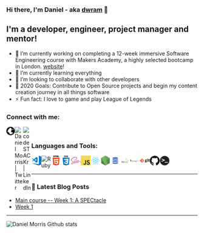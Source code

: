 ### Hi there, I'm Daniel - aka [dwram][website] 👋

## I'm a developer, engineer, project manager and mentor!
- 🔭 I’m currently working on completing a 12-week immersive Software Engineering course with Makers Academy, a highly selected bootcamp in London. [website]!
- 🌱 I’m currently learning everything
- 👯 I’m looking to collaborate with other developers 
- 🥅 2020 Goals: Contribute to Open Source projects and begin my content creation journey in all things software
- ⚡ Fun fact: I love to game and play League of Legends

### Connect with me:

[<img align="left" alt="codeSTACKr.com" width="22px" src="https://raw.githubusercontent.com/iconic/open-iconic/master/svg/globe.svg" />][website]
[<img align="left" alt="Daniel Morris | Twitter" width="22px" src="https://cdn.jsdelivr.net/npm/simple-icons@v3/icons/twitter.svg" />][blog]
[<img align="left" alt="codeSTACKr | LinkedIn" width="22px" src="https://cdn.jsdelivr.net/npm/simple-icons@v3/icons/linkedin.svg" />][linkedin]

<br />

### Languages and Tools:

<img align="left" alt="Visual Studio Code" width="26px" src="https://raw.githubusercontent.com/github/explore/80688e429a7d4ef2fca1e82350fe8e3517d3494d/topics/visual-studio-code/visual-studio-code.png" />
<img align="left" alt="Ruby" width="26px" src="https://i.gyazo.com/b713eb49d7c779c826f977210fad5261.png" />
<img align="left" alt="HTML5" width="26px" src="https://raw.githubusercontent.com/github/explore/80688e429a7d4ef2fca1e82350fe8e3517d3494d/topics/html/html.png" />
<img align="left" alt="CSS3" width="26px" src="https://raw.githubusercontent.com/github/explore/80688e429a7d4ef2fca1e82350fe8e3517d3494d/topics/css/css.png" />
<img align="left" alt="Sass" width="26px" src="https://raw.githubusercontent.com/github/explore/80688e429a7d4ef2fca1e82350fe8e3517d3494d/topics/sass/sass.png" />
<img align="left" alt="JavaScript" width="26px" src="https://raw.githubusercontent.com/github/explore/80688e429a7d4ef2fca1e82350fe8e3517d3494d/topics/javascript/javascript.png" />
<img align="left" alt="React" width="26px" src="https://raw.githubusercontent.com/github/explore/80688e429a7d4ef2fca1e82350fe8e3517d3494d/topics/react/react.png" />
<img align="left" alt="Node.js" width="26px" src="https://raw.githubusercontent.com/github/explore/80688e429a7d4ef2fca1e82350fe8e3517d3494d/topics/nodejs/nodejs.png" />
<img align="left" alt="SQL" width="26px" src="https://raw.githubusercontent.com/github/explore/80688e429a7d4ef2fca1e82350fe8e3517d3494d/topics/sql/sql.png" />
<img align="left" alt="MySQL" width="26px" src="https://raw.githubusercontent.com/github/explore/80688e429a7d4ef2fca1e82350fe8e3517d3494d/topics/mysql/mysql.png" />
<img align="left" alt="MongoDB" width="26px" src="https://raw.githubusercontent.com/github/explore/80688e429a7d4ef2fca1e82350fe8e3517d3494d/topics/mongodb/mongodb.png" />
<img align="left" alt="Git" width="26px" src="https://raw.githubusercontent.com/github/explore/80688e429a7d4ef2fca1e82350fe8e3517d3494d/topics/git/git.png" />
<img align="left" alt="GitHub" width="26px" src="https://raw.githubusercontent.com/github/explore/78df643247d429f6cc873026c0622819ad797942/topics/github/github.png" />
<img align="left" alt="CLI" width="26px" src="https://raw.githubusercontent.com/github/explore/80688e429a7d4ef2fca1e82350fe8e3517d3494d/topics/terminal/terminal.png" />
<br />
<br />

---

### 📕 Latest Blog Posts
<!-- BLOG-POST-LIST:START -->
- [Main course -- Week 1: A SPECtacle](https://blog.makersacademy.com/main-course-week-1-a-spectacle-9a9ed7bad3b4)
- [Week 1 ](https://blog.makersacademy.com/week-1-286313bc9a08)
<!-- BLOG-POST-LIST:END -->

---

<img align="left" alt="Daniel Morris Github stats" src="https://github-readme-stats.codestackr.vercel.app/api?username=dwram&show_icons=true&hide_border=true&theme=bear" />

[website]: https://github.com/dwram/
[blog]: https://https://medium.com/@danielim_26825
[linkedin]: https://www.linkedin.com/in/daniel-m-346651192/

